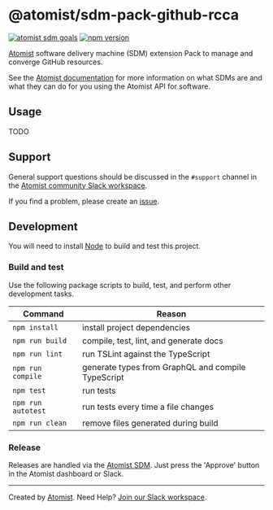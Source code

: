 # @atomist/sdm-pack-github-rcca

[![atomist sdm goals](http://badge.atomist.com/T29E48P34/atomist/sdm-pack-rcca-github/5c16710c-8f0f-4807-b550-4a7077ed82c4)](https://app.atomist.com/workspace/T29E48P34)
[![npm version](https://img.shields.io/npm/v/@atomist/sdm-pack-rcca-github.svg)](https://www.npmjs.com/package/@atomist/sdm-pack-rcca-github)

[Atomist][atomist] software delivery machine (SDM) extension Pack to manage and converge GitHub resources.

See the [Atomist documentation][atomist-doc] for more information on
what SDMs are and what they can do for you using the Atomist API for
software.

[atomist-doc]: https://docs.atomist.com/ (Atomist Documentation)

## Usage

TODO

## Support

General support questions should be discussed in the `#support`
channel in the [Atomist community Slack workspace][slack].

If you find a problem, please create an [issue][].

[issue]: https://github.com/atomist/sdm-pack-docker/issues

## Development

You will need to install [Node][node] to build and test this project.

[node]: https://nodejs.org/ (Node.js)

### Build and test

Use the following package scripts to build, test, and perform other
development tasks.

Command | Reason
------- | ------
`npm install` | install project dependencies
`npm run build` | compile, test, lint, and generate docs
`npm run lint` | run TSLint against the TypeScript
`npm run compile` | generate types from GraphQL and compile TypeScript
`npm test` | run tests
`npm run autotest` | run tests every time a file changes
`npm run clean` | remove files generated during build

### Release

Releases are handled via the [Atomist SDM][atomist-sdm].  Just press
the 'Approve' button in the Atomist dashboard or Slack.

[atomist-sdm]: https://github.com/atomist/atomist-sdm (Atomist Software Delivery Machine)

---

Created by [Atomist][atomist].
Need Help?  [Join our Slack workspace][slack].

[atomist]: https://atomist.com/ (Atomist - How Teams Deliver Software)
[slack]: https://join.atomist.com/ (Atomist Community Slack)

[atomist]: https://atomist.com/ (Atomist - Development Automation)
[slack]: https://join.atomist.com/ (Atomist Community Slack)

